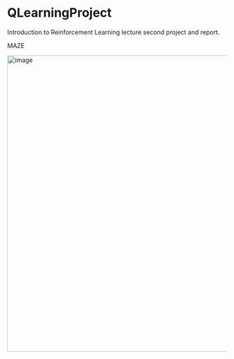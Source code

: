 # QLearningProject
Introduction to Reinforcement Learning lecture second project and report.

MAZE

<img width="680" alt="image" src="https://user-images.githubusercontent.com/57563704/184924119-958da669-1a85-46c1-bea6-33a6ede74875.png">
